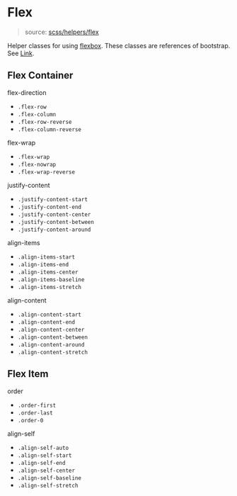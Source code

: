 # Flex

> source:  [scss/helpers/flex](../../src/scss/helpers/_flex.scss)

Helper classes for using [flexbox](https://developer.mozilla.org/en-US/docs/Web/CSS/CSS_Flexible_Box_Layout/Using_CSS_flexible_boxes). These classes are references of bootstrap. See [Link](https://getbootstrap.com/docs/4.0/utilities/flex/).

## Flex Container

flex-direction

- `.flex-row`
- `.flex-column`
- `.flex-row-reverse`
- `.flex-column-reverse`

flex-wrap

- `.flex-wrap`
- `.flex-nowrap`
- `.flex-wrap-reverse`

justify-content

- `.justify-content-start`
- `.justify-content-end`
- `.justify-content-center`
- `.justify-content-between`
- `.justify-content-around`

align-items

- `.align-items-start`
- `.align-items-end`
- `.align-items-center`
- `.align-items-baseline`
- `.align-items-stretch`

align-content

- `.align-content-start`
- `.align-content-end`
- `.align-content-center`
- `.align-content-between`
- `.align-content-around`
- `.align-content-stretch`

## Flex Item

order

- `.order-first`
- `.order-last`
- `.order-0`

align-self

- `.align-self-auto`
- `.align-self-start`
- `.align-self-end`
- `.align-self-center`
- `.align-self-baseline`
- `.align-self-stretch`
